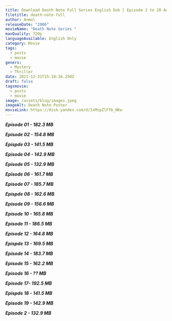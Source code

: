 ```yaml
---
title: Download Death Note Full Series English Dub [ Episode 1 to 20 Added]
filetitle: death-note-full
author: Anmol
releaseDate: "2006"
movieName: "Death Note Series "
maxQuality: 720p
languageAvailable: English Only
category: Movie
tags:
  - posts
  - movie
geners:
  - Mystery
  - Thriller
date: 2021-12-31T15:10:16.250Z
draft: false
tagsmovie:
  - posts
  - movie
image: /assets/blog/images.jpeg
imageAlt: Death Note Poster
movieLink: https://disk.yandex.com/d/IxMspZlFfb_NKw
---
```

***Episode 01  - 182.3 MB***

***Episode 02 - 154.8 MB***

***Epispde 03 - 141.5 MB***

***Episode 04 - 142.9 MB***

***Episode 05 - 132.9 MB***

***Episode 06 - 161.7 MB***

***Episode 07 - 185.7 MB***

***Epispde 08 - 162.6 MB***

***Episode 09 - 156.6 MB***

***Episode 10 - 165.8 MB***

***Episode 11 - 186.5 MB***

***Episode 12 - 164.8 MB***

***Epispde 13 - 169.5 MB***

***Episode 14 - 183.7 MB***

***Episode 15 - 162.2 MB***

***Episode 16 - ?? MB***

***Episode 17- 192.5 MB***

***Epispde 18 - 141.5 MB***

***Episode 19 - 142.9 MB***

***Episode 2 - 132.9 MB***